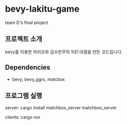 # bevy-lakitu-game
team D's final project

## 프로젝트 소개
bevy를 이용한 마리오와 김수한무의 1대1 대결을 만든 코드입니다.

## Dependencies
+ bevy, bevy_ggrs, matcbox

## 프로그램 실행

  server: cargo install matchbox_server
          matchbox_server
          
  clients: cargo run
